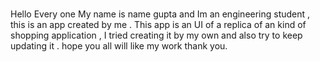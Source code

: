 # 
Hello Every one My name is name gupta  and Im an engineering student , this is an app created by me . 
This app  is an UI of a replica of an kind of shopping application  ,  I tried creating it by my own and also try to keep updating it . 
hope you all will like my work 
thank you.





